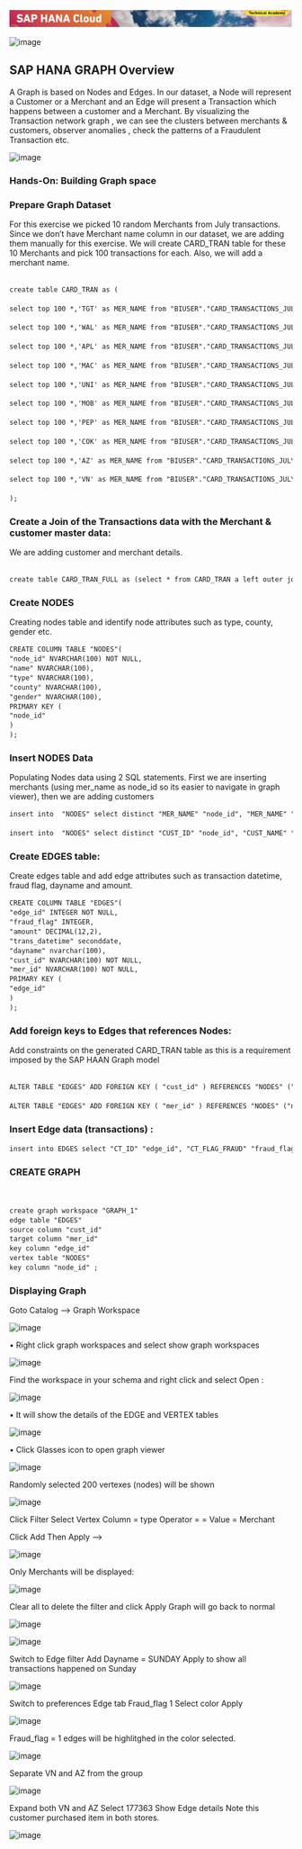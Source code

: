 ![Alt text](images/logo_hc_ta.png?raw=true "Title")

![image](https://user-images.githubusercontent.com/41034062/92675057-2a8cea00-f351-11ea-8454-6ad7881162a8.png)
## SAP HANA GRAPH Overview

A Graph is based on Nodes and Edges. In our dataset, a Node will represent a Customer or a Merchant and an Edge will present a Transaction which happens between a customer and a Merchant. By visualizing the Transaction network graph , we can see the clusters between merchants & customers, observer anomalies , check the patterns of a Fraudulent Transaction etc.

![image](https://user-images.githubusercontent.com/41034062/93108557-85259d80-f6e5-11ea-94e1-b79a38b0545b.png)

### Hands-On: Building Graph space 

### Prepare Graph Dataset 
For this exercise we picked 10 random Merchants from July transactions. Since we don’t have Merchant name column in our dataset, we are adding them manually for this exercise. We will create CARD_TRAN table for these 10 Merchants and pick 100 transactions for each. Also, we will add a merchant name. 


```markdown

create table CARD_TRAN as ( 

select top 100 *,'TGT' as MER_NAME from "BIUSER"."CARD_TRANSACTIONS_JULY_2020" where CT_MER_ID='7010' union 

select top 100 *,'WAL' as MER_NAME from "BIUSER"."CARD_TRANSACTIONS_JULY_2020" where CT_MER_ID='7011' union 

select top 100 *,'APL' as MER_NAME from "BIUSER"."CARD_TRANSACTIONS_JULY_2020" where CT_MER_ID='6927' union 

select top 100 *,'MAC' as MER_NAME from "BIUSER"."CARD_TRANSACTIONS_JULY_2020" where CT_MER_ID='6059' union 

select top 100 *,'UNI' as MER_NAME from "BIUSER"."CARD_TRANSACTIONS_JULY_2020" where CT_MER_ID='7238' union 

select top 100 *,'MOB' as MER_NAME from "BIUSER"."CARD_TRANSACTIONS_JULY_2020" where CT_MER_ID='5655' union 

select top 100 *,'PEP' as MER_NAME from "BIUSER"."CARD_TRANSACTIONS_JULY_2020" where CT_MER_ID='5877' union 

select top 100 *,'COK' as MER_NAME from "BIUSER"."CARD_TRANSACTIONS_JULY_2020" where CT_MER_ID='5209' union 

select top 100 *,'AZ' as MER_NAME from "BIUSER"."CARD_TRANSACTIONS_JULY_2020" where CT_MER_ID='6604' union 

select top 100 *,'VN' as MER_NAME from "BIUSER"."CARD_TRANSACTIONS_JULY_2020" where CT_MER_ID='7897' 

); 
```


### Create a Join of the Transactions data with the Merchant & customer master data:

We are adding customer and merchant details. 

```markdown

create table CARD_TRAN_FULL as (select * from CARD_TRAN a left outer join SOURCEDATA.MERCHANT_CA b on a.CT_MER_ID=b.MER_ID left outer join SOURCEDATA.CUSTOMER c on c.CUST_ID=a.CT_CUST_ID);
```
### Create NODES 
Creating nodes table and identify node attributes such as type, county, gender etc. 

```markdown
CREATE COLUMN TABLE "NODES"( 
"node_id" NVARCHAR(100) NOT NULL,
"name" NVARCHAR(100),
"type" NVARCHAR(100), 
"county" NVARCHAR(100),
"gender" NVARCHAR(100), 
PRIMARY KEY ( 
"node_id" 
) 
); 
```

### Insert NODES Data
Populating Nodes data using 2 SQL statements. First we are inserting merchants (using mer_name as node_id so its easier to navigate in graph viewer), then we are adding customers 
```markdown
insert into  "NODES" select distinct "MER_NAME" "node_id", "MER_NAME" "name", 'Merchant' "type", "COUNTY", '' "gender" from CARD_TRAN_FULL; 

insert into  "NODES" select distinct "CUST_ID" "node_id", "CUST_NAME" "name", 'Customer' "type", '' "COUNTY", "CUST_SEX" "gender" from CARD_TRAN_FULL; 
```
### Create EDGES table: 

Create edges table and add edge attributes such as transaction datetime, fraud flag, dayname and amount.
```markdown
CREATE COLUMN TABLE "EDGES"( 
"edge_id" INTEGER NOT NULL, 
"fraud_flag" INTEGER, 
"amount" DECIMAL(12,2), 
"trans_datetime" seconddate, 
"dayname" nvarchar(100), 
"cust_id" NVARCHAR(100) NOT NULL, 
"mer_id" NVARCHAR(100) NOT NULL, 
PRIMARY KEY ( 
"edge_id" 
) 
); 
```
### Add foreign keys to Edges that references Nodes: 
Add constraints on the generated CARD_TRAN table as this is a requirement imposed by the SAP HAAN Graph model

```markdown

ALTER TABLE "EDGES" ADD FOREIGN KEY ( "cust_id" ) REFERENCES "NODES" ("node_id") ON UPDATE CASCADE ON DELETE CASCADE ENFORCED VALIDATED ; 

ALTER TABLE "EDGES" ADD FOREIGN KEY ( "mer_id" ) REFERENCES "NODES" ("node_id") ON UPDATE CASCADE ON DELETE CASCADE ENFORCED VALIDATED ; 
```

### Insert Edge data (transactions) :
```markdown
insert into EDGES select "CT_ID" "edge_id", "CT_FLAG_FRAUD" "fraud_flag", "CT_AMOUNT" "amount", "CT_DATE" "trans_datetime", dayname("CT_DATE") "dayname", "CT_CUST_ID" "cust_id", "MER_NAME" "mer_id" from CARD_TRAN_FULL; 
```


### CREATE GRAPH
```markdown
 

create graph workspace "GRAPH_1" 
edge table "EDGES" 
source column "cust_id" 
target column "mer_id" 
key column "edge_id" 
vertex table "NODES" 
key column "node_id" ; 

 ```
### Displaying Graph
Goto Catalog --> Graph Workspace

![image](https://user-images.githubusercontent.com/41034062/93111458-3d087a00-f6e9-11ea-8dd6-e453f0fc6057.png)

•	Right click graph workspaces and select show graph workspaces

![image](https://user-images.githubusercontent.com/41034062/93111622-77721700-f6e9-11ea-85d0-abd4ab58720a.png)


Find the workspace in your schema and right click and select Open :

![image](https://user-images.githubusercontent.com/41034062/93111706-8f499b00-f6e9-11ea-8133-122781e3ef42.png)

•	It will show the details of the EDGE and VERTEX tables

![image](https://user-images.githubusercontent.com/41034062/93111796-b607d180-f6e9-11ea-8747-4677f482fddf.png)


•	Click Glasses icon to open graph viewer

![image](https://user-images.githubusercontent.com/41034062/93111832-c61fb100-f6e9-11ea-870b-2e4a4e9b2e4d.png)

Randomly selected 200 vertexes (nodes) will be shown

![image](https://user-images.githubusercontent.com/41034062/93112088-21ea3a00-f6ea-11ea-9b9a-845dc2707586.png)

Click Filter Select Vertex
Column = type
Operator = =
Value = Merchant

Click Add Then Apply -->

![image](https://user-images.githubusercontent.com/41034062/93112194-46461680-f6ea-11ea-8361-b89dc7724b1f.png)


Only Merchants will be displayed:


![image](https://user-images.githubusercontent.com/41034062/93112276-61b12180-f6ea-11ea-8540-e1f976db33a6.png)

Clear all to delete the filter and click Apply
Graph will go back to normal

![image](https://user-images.githubusercontent.com/41034062/93112558-bb195080-f6ea-11ea-9f71-7ce0f066c17f.png)

![image](https://user-images.githubusercontent.com/41034062/93112477-a8068080-f6ea-11ea-8f48-d9e11785623d.png)

Switch to Edge filter
Add
Dayname = SUNDAY
Apply to show all transactions happened on Sunday

![image](https://user-images.githubusercontent.com/41034062/93112626-cff5e400-f6ea-11ea-8ea8-0875ea1afdb7.png)

Switch to preferences
Edge tab
Fraud_flag 1 
Select color
Apply

![image](https://user-images.githubusercontent.com/41034062/93112754-f1ef6680-f6ea-11ea-92cc-260aa110b218.png)

Fraud_flag = 1 edges will be highlitghed in the color selected.

![image](https://user-images.githubusercontent.com/41034062/93112897-1a776080-f6eb-11ea-9d65-981ac737fa62.png)

Separate VN and AZ from the group

![image](https://user-images.githubusercontent.com/41034062/93113099-56aac100-f6eb-11ea-9f45-7e7404ee2527.png)

Expand both VN and AZ
Select 177363
Show Edge details
Note this customer purchased item in both stores.

![image](https://user-images.githubusercontent.com/41034062/93113217-7e018e00-f6eb-11ea-8c36-b8be292dd487.png)

